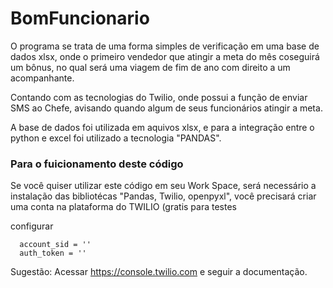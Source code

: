 # BomFuncionario

O programa se trata de uma forma simples de verificação em uma base de dados xlsx, onde o primeiro vendedor que atingir a meta do mês coseguirá um bônus, no qual será uma viagem de fim de ano com direito a um acompanhante.

Contando com as tecnologias do Twilio, onde possui a função de enviar SMS ao Chefe, avisando quando algum de seus funcionários atingir a meta.

A base de dados foi utilizada em aquivos xlsx, e para a integração entre o python e excel foi utilizado a tecnologia "PANDAS".

### Para o fuicionamento deste código

Se você quiser utilizar este código em seu Work Space, será necessário a instalação das bibliotécas "Pandas, Twilio, openpyxl", você precisará criar uma conta na plataforma do TWILIO (gratis para testes

configurar

      account_sid = ''
      auth_token = ''
      
Sugestão: Acessar   https://console.twilio.com e seguir a documentação.
      
